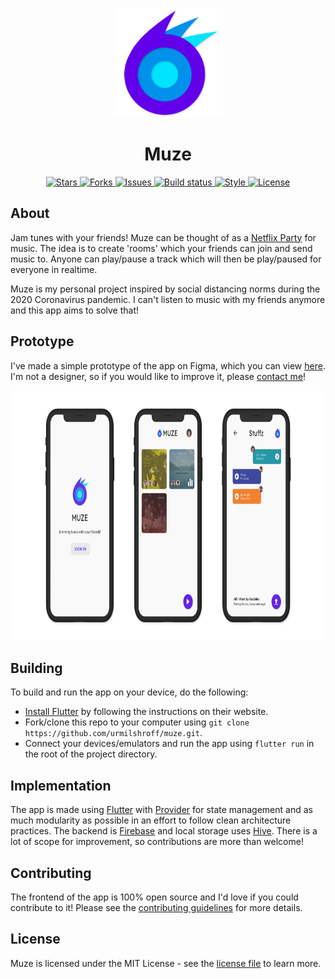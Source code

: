 <p align='center'> <img alt='Muze logo' height='175px' width='175px' src='./assets/branding/logo.png'/> </p>

<h1 align='center'> Muze </h1>

<p align='center'>
<a href='https://github.com/urmilshroff/muze/stargazers'> <img alt='Stars' src='https://img.shields.io/github/stars/urmilshroff/muze'> </a>
<a href='https://github.com/urmilshroff/muze/network'> <img alt='Forks' src='https://img.shields.io/github/forks/urmilshroff/muze'> </a>
<a href='https://github.com/urmilshroff/muze/issues'> <img alt='Issues' src='https://img.shields.io/github/issues/urmilshroff/muze'> </a>
<a href='https://github.com/urmilshroff/muze/actions?query=workflow%3ABuild'> <img alt='Build status' src='https://img.shields.io/github/workflow/status/urmilshroff/muze/Build'> </a>
<a href='https://pub.dev/packages/effective_dart'> <img alt='Style' src='https://img.shields.io/badge/style-effective_dart-40c4ff.svg'> </a>
<a href='https://github.com/urmilshroff/muze/blob/main/LICENSE'> <img alt='License' src='https://img.shields.io/github/license/urmilshroff/muze'> </a>
</p>

## About

Jam tunes with your friends! Muze can be thought of as a [Netflix Party](https://www.netflixparty.com/) for music. The idea is to create 'rooms' which your friends can join and send music to. Anyone can play/pause a track which will then be play/paused for everyone in realtime.

Muze is my personal project inspired by social distancing norms during the 2020 Coronavirus pandemic. I can't listen to music with my friends anymore and this app aims to solve that!

## Prototype

I've made a simple prototype of the app on Figma, which you can view [here](https://www.figma.com/file/son6xQvcS1tEbm1lRPS7Uh/Muze-Prototype?node-id=0%3A1). I'm not a designer, so if you would like to improve it, please [contact me](https://urmilshroff.tech/)!

<p align='center'> <img alt='Muze prototype' height='400px' width='800px' src='./assets/branding/prototype.png'/> </p>

## Building

To build and run the app on your device, do the following:

-   [Install Flutter](https://flutter.dev/docs/get-started/install/) by following the instructions on their website.
-   Fork/clone this repo to your computer using `git clone https://github.com/urmilshroff/muze.git`.
-   Connect your devices/emulators and run the app using `flutter run` in the root of the project directory.

## Implementation

The app is made using [Flutter](https://github.com/flutter/flutter) with [Provider](https://pub.dev/packages/provider) for state management and as much modularity as possible in an effort to follow clean architecture practices. The backend is [Firebase](https://console.firebase.google.com/) and local storage uses [Hive](https://pub.dev/packages/hive). There is a lot of scope for improvement, so contributions are more than welcome!

## Contributing

The frontend of the app is 100% open source and I'd love if you could contribute to it! Please see the [contributing guidelines](CONTRIBUTING.md) for more details.

## License

Muze is licensed under the MIT License - see the [license file](LICENSE) to learn more.
